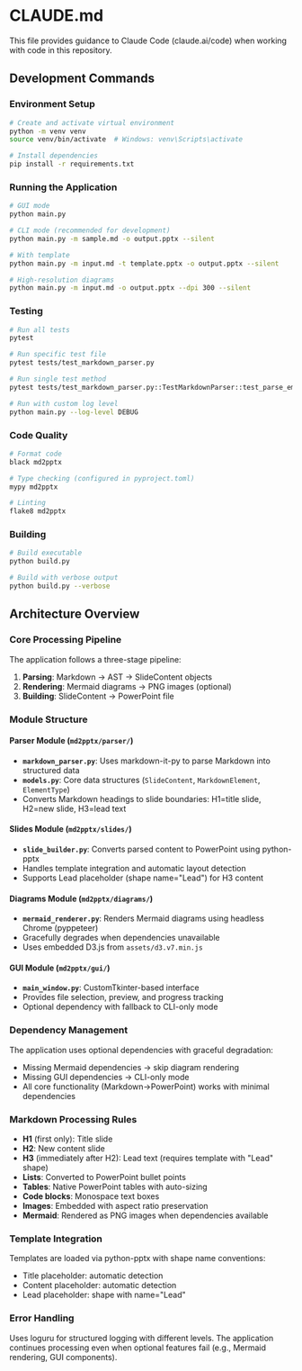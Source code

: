 # CLAUDE.md

This file provides guidance to Claude Code (claude.ai/code) when working with code in this repository.

## Development Commands

### Environment Setup
```bash
# Create and activate virtual environment
python -m venv venv
source venv/bin/activate  # Windows: venv\Scripts\activate

# Install dependencies
pip install -r requirements.txt
```

### Running the Application
```bash
# GUI mode
python main.py

# CLI mode (recommended for development)
python main.py -m sample.md -o output.pptx --silent

# With template
python main.py -m input.md -t template.pptx -o output.pptx --silent

# High-resolution diagrams
python main.py -m input.md -o output.pptx --dpi 300 --silent
```

### Testing
```bash
# Run all tests
pytest

# Run specific test file
pytest tests/test_markdown_parser.py

# Run single test method
pytest tests/test_markdown_parser.py::TestMarkdownParser::test_parse_empty -v

# Run with custom log level
python main.py --log-level DEBUG
```

### Code Quality
```bash
# Format code
black md2pptx

# Type checking (configured in pyproject.toml)
mypy md2pptx

# Linting
flake8 md2pptx
```

### Building
```bash
# Build executable
python build.py

# Build with verbose output
python build.py --verbose
```

## Architecture Overview

### Core Processing Pipeline
The application follows a three-stage pipeline:
1. **Parsing**: Markdown → AST → SlideContent objects
2. **Rendering**: Mermaid diagrams → PNG images (optional)
3. **Building**: SlideContent → PowerPoint file

### Module Structure

#### Parser Module (`md2pptx/parser/`)
- **`markdown_parser.py`**: Uses markdown-it-py to parse Markdown into structured data
- **`models.py`**: Core data structures (`SlideContent`, `MarkdownElement`, `ElementType`)
- Converts Markdown headings to slide boundaries: H1=title slide, H2=new slide, H3=lead text

#### Slides Module (`md2pptx/slides/`)
- **`slide_builder.py`**: Converts parsed content to PowerPoint using python-pptx
- Handles template integration and automatic layout detection
- Supports Lead placeholder (shape name="Lead") for H3 content

#### Diagrams Module (`md2pptx/diagrams/`)
- **`mermaid_renderer.py`**: Renders Mermaid diagrams using headless Chrome (pyppeteer)
- Gracefully degrades when dependencies unavailable
- Uses embedded D3.js from `assets/d3.v7.min.js`

#### GUI Module (`md2pptx/gui/`)
- **`main_window.py`**: CustomTkinter-based interface
- Provides file selection, preview, and progress tracking
- Optional dependency with fallback to CLI-only mode

### Dependency Management
The application uses optional dependencies with graceful degradation:
- Missing Mermaid dependencies → skip diagram rendering
- Missing GUI dependencies → CLI-only mode
- All core functionality (Markdown→PowerPoint) works with minimal dependencies

### Markdown Processing Rules
- **H1** (first only): Title slide
- **H2**: New content slide
- **H3** (immediately after H2): Lead text (requires template with "Lead" shape)
- **Lists**: Converted to PowerPoint bullet points
- **Tables**: Native PowerPoint tables with auto-sizing
- **Code blocks**: Monospace text boxes
- **Images**: Embedded with aspect ratio preservation
- **Mermaid**: Rendered as PNG images when dependencies available

### Template Integration
Templates are loaded via python-pptx with shape name conventions:
- Title placeholder: automatic detection
- Content placeholder: automatic detection  
- Lead placeholder: shape with name="Lead"

### Error Handling
Uses loguru for structured logging with different levels. The application continues processing even when optional features fail (e.g., Mermaid rendering, GUI components).